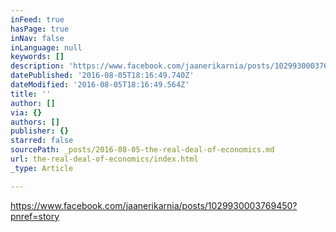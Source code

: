 ```yaml
---
inFeed: true
hasPage: true
inNav: false
inLanguage: null
keywords: []
description: 'https://www.facebook.com/jaanerikarnia/posts/1029930003769450?pnref=story'
datePublished: '2016-08-05T18:16:49.740Z'
dateModified: '2016-08-05T18:16:49.564Z'
title: ''
author: []
via: {}
authors: []
publisher: {}
starred: false
sourcePath: _posts/2016-08-05-the-real-deal-of-economics.md
url: the-real-deal-of-economics/index.html
_type: Article

---
```

https://www.facebook.com/jaanerikarnia/posts/1029930003769450?pnref=story